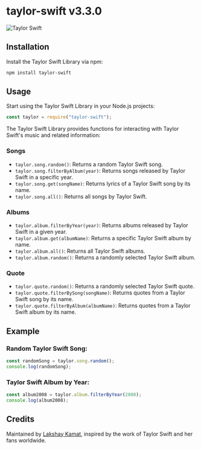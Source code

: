 # taylor-swift v3.3.0

![Taylor Swift](https://www.nme.com/wp-content/uploads/2023/06/taylor-swift-2000x1270-1-696x442.jpg)

## Installation

Install the Taylor Swift Library via npm:

```bash
npm install taylor-swift
```

## Usage

Start using the Taylor Swift Library in your Node.js projects:

```javascript
const taylor = require("taylor-swift");
```

The Taylor Swift Library provides functions for interacting with Taylor Swift's music and related information:

### Songs

- `taylor.song.random()`: Returns a random Taylor Swift song.
- `taylor.song.filterByAlbum(year)`: Returns songs released by Taylor Swift in a specific year.
- `taylor.song.get(songName)`: Returns lyrics of a Taylor Swift song by its name.
- `taylor.song.all()`: Returns all songs by Taylor Swift.

### Albums

- `taylor.album.filterByYear(year)`: Returns albums released by Taylor Swift in a given year.
- `taylor.album.get(albumName)`: Returns a specific Taylor Swift album by name.
- `taylor.album.all()`: Returns all Taylor Swift albums.
- `taylor.album.random()`: Returns a randomly selected Taylor Swift album.

### Quote

- `taylor.quote.random()`: Returns a randomly selected Taylor Swift quote.
- `taylor.quote.filterBySong(songName)`: Returns quotes from a Taylor Swift song by its name.
- `taylor.quote.filterByAlbum(albumName)`: Returns quotes from a Taylor Swift album by its name.

## Example

### Random Taylor Swift Song:

```javascript
const randomSong = taylor.song.random();
console.log(randomSong);
```

### Taylor Swift Album by Year:

```javascript
const album2008 = taylor.album.filterByYear(2008);
console.log(album2008);
```

## Credits

Maintained by [Lakshay Kamat](https://github.com/lakshaykamat/), inspired by the work of Taylor Swift and her fans worldwide.
